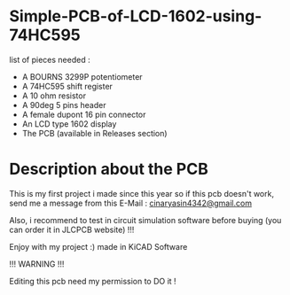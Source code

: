 # Simple-PCB-of-LCD-1602-using-74HC595
list of pieces needed :

* A BOURNS 3299P potentiometer
* A 74HC595 shift register
* A 10 ohm resistor
* A 90deg 5 pins header
* A female dupont 16 pin connector
* An LCD type 1602 display
* The PCB (available in Releases section)

# Description about the PCB

This is my first project i made since this year so if this pcb doesn't work, send me a message from this E-Mail :
cinaryasin4342@gmail.com

Also, i recommend to test in circuit simulation software before buying (you can order it in JLCPCB website) !!!

Enjoy with my project :)
made in KiCAD Software

!!! WARNING !!!

Editing this pcb need my permission to DO it !
